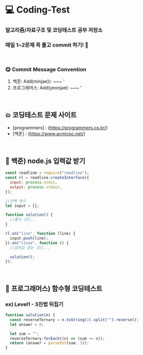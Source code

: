 # 💻 Coding-Test

### 알고리즘/자료구조 및 코딩테스트 공부 저장소

### 매일 1~2문제 꼭 풀고 commit 하기! 😤

<br />

### 😋 Commit Message Convention

1. 백준: Add(minjae}): ~~~ '
2. 프로그래머스: Add(yeonjae): ~~~ '

<br />

## 💥 코딩테스트 문제 사이트

- [programmers] : (https://programmers.co.kr/)
- [백준] : (https://www.acmicpc.net/)

<br />

## 🏃 백준) node.js 입력값 받기

```javascript
const readline = require("readline");
const rl = readline.createInterface({
  input: process.stdin,
  output: process.stdout,
});

//전역 변수
let input = [];

function solution() {
  //풀이 코드...
}

rl.on("line", function (line) {
  input.push(line);
}).on("close", function () {
  //입력값 받는 코드...

  solution();
});
```

<br />

## 🏃 프로그래머스) 함수형 코딩테스트

### ex) Level1 - 3진법 뒤집기

```javascript
function solution(n) {
  const reverseTernary = n.toString(3).split("").reverse();
  let answer = 0;

  let sum = "";
  reverseTernary.forEach((n) => (sum += n));
  return (answer = parseInt(sum, 3));
}
```

<br />
